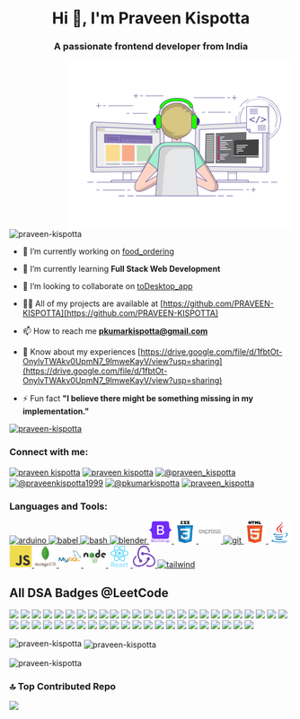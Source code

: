 <h1 align="center">Hi 👋, I'm Praveen Kispotta</h1>
<h3 align="center">A passionate frontend developer from India</h3>
<img align="right" alt="Coding" width="400" src="https://raw.githubusercontent.com/devSouvik/devSouvik/master/gif3.gif">

<p align="left"> <img src="https://komarev.com/ghpvc/?username=praveen-kispotta&label=Profile%20views&color=0e75b6&style=flat" alt="praveen-kispotta" /> </p>

- 🔭 I’m currently working on [food_ordering](https://github.com/PRAVEEN-KISPOTTA/food_ordering)

- 🌱 I’m currently learning **Full Stack Web Development**

- 👯 I’m looking to collaborate on [toDesktop_app](https://github.com/PRAVEEN-KISPOTTA/toDesktop_app)

- 👨‍💻 All of my projects are available at [https://github.com/PRAVEEN-KISPOTTA](https://github.com/PRAVEEN-KISPOTTA)

- 📫 How to reach me **pkumarkispotta@gmail.com**

- 📄 Know about my experiences [https://drive.google.com/file/d/1fbtOt-OnylvTWAkv0UpmN7_9lmweKayV/view?usp=sharing](https://drive.google.com/file/d/1fbtOt-OnylvTWAkv0UpmN7_9lmweKayV/view?usp=sharing)

- ⚡ Fun fact **"I believe there might be something missing in my implementation."**

<p align="left"> <a href="https://github.com/ryo-ma/github-profile-trophy"><img src="https://github-profile-trophy.vercel.app/?username=praveen-kispotta" alt="praveen-kispotta" /></a> </p>

<h3 align="left">Connect with me:</h3>
<p align="left">
<a href="https://linkedin.com/in/praveen kispotta" target="blank"><img align="center" src="https://raw.githubusercontent.com/rahuldkjain/github-profile-readme-generator/master/src/images/icons/Social/linked-in-alt.svg" alt="praveen kispotta" height="30" width="40" /></a>
<a href="https://fb.com/praveen kispotta" target="blank"><img align="center" src="https://raw.githubusercontent.com/rahuldkjain/github-profile-readme-generator/master/src/images/icons/Social/facebook.svg" alt="praveen kispotta" height="30" width="40" /></a>
<a href="https://www.instagram.com/praveen_kispotta/" target="blank"><img align="center" src="https://raw.githubusercontent.com/rahuldkjain/github-profile-readme-generator/master/src/images/icons/Social/instagram.svg" alt="@praveen_kispotta" height="30" width="40" /></a>
<a href="https://www.youtube.com/c/@praveenkispotta1999" target="blank"><img align="center" src="https://raw.githubusercontent.com/rahuldkjain/github-profile-readme-generator/master/src/images/icons/Social/youtube.svg" alt="@praveenkispotta1999" height="30" width="40" /></a>
<a href="https://www.hackerrank.com/@pkumarkispotta" target="blank"><img align="center" src="https://raw.githubusercontent.com/rahuldkjain/github-profile-readme-generator/master/src/images/icons/Social/hackerrank.svg" alt="@pkumarkispotta" height="30" width="40" /></a>
<a href="https://www.leetcode.com/praveen_kispotta" target="blank"><img align="center" src="https://raw.githubusercontent.com/rahuldkjain/github-profile-readme-generator/master/src/images/icons/Social/leet-code.svg" alt="praveen_kispotta" height="30" width="40" /></a>
</p>

<h3 align="left">Languages and Tools:</h3>
<p align="left"> <a href="https://www.arduino.cc/" target="_blank" rel="noreferrer"> <img src="https://cdn.worldvectorlogo.com/logos/arduino-1.svg" alt="arduino" width="40" height="40"/> </a> <a href="https://babeljs.io/" target="_blank" rel="noreferrer"> <img src="https://www.vectorlogo.zone/logos/babeljs/babeljs-icon.svg" alt="babel" width="40" height="40"/> </a> <a href="https://www.gnu.org/software/bash/" target="_blank" rel="noreferrer"> <img src="https://www.vectorlogo.zone/logos/gnu_bash/gnu_bash-icon.svg" alt="bash" width="40" height="40"/> </a> <a href="https://www.blender.org/" target="_blank" rel="noreferrer"> <img src="https://download.blender.org/branding/community/blender_community_badge_white.svg" alt="blender" width="40" height="40"/> </a> <a href="https://getbootstrap.com" target="_blank" rel="noreferrer"> <img src="https://raw.githubusercontent.com/devicons/devicon/master/icons/bootstrap/bootstrap-plain-wordmark.svg" alt="bootstrap" width="40" height="40"/> </a> <a href="https://www.w3schools.com/css/" target="_blank" rel="noreferrer"> <img src="https://raw.githubusercontent.com/devicons/devicon/master/icons/css3/css3-original-wordmark.svg" alt="css3" width="40" height="40"/> </a> <a href="https://expressjs.com" target="_blank" rel="noreferrer"> <img src="https://raw.githubusercontent.com/devicons/devicon/master/icons/express/express-original-wordmark.svg" alt="express" width="40" height="40"/> </a> <a href="https://git-scm.com/" target="_blank" rel="noreferrer"> <img src="https://www.vectorlogo.zone/logos/git-scm/git-scm-icon.svg" alt="git" width="40" height="40"/> </a> <a href="https://www.w3.org/html/" target="_blank" rel="noreferrer"> <img src="https://raw.githubusercontent.com/devicons/devicon/master/icons/html5/html5-original-wordmark.svg" alt="html5" width="40" height="40"/> </a> <a href="https://www.java.com" target="_blank" rel="noreferrer"> <img src="https://raw.githubusercontent.com/devicons/devicon/master/icons/java/java-original.svg" alt="java" width="40" height="40"/> </a> <a href="https://developer.mozilla.org/en-US/docs/Web/JavaScript" target="_blank" rel="noreferrer"> <img src="https://raw.githubusercontent.com/devicons/devicon/master/icons/javascript/javascript-original.svg" alt="javascript" width="40" height="40"/> </a> <a href="https://www.mongodb.com/" target="_blank" rel="noreferrer"> <img src="https://raw.githubusercontent.com/devicons/devicon/master/icons/mongodb/mongodb-original-wordmark.svg" alt="mongodb" width="40" height="40"/> </a> <a href="https://www.mysql.com/" target="_blank" rel="noreferrer"> <img src="https://raw.githubusercontent.com/devicons/devicon/master/icons/mysql/mysql-original-wordmark.svg" alt="mysql" width="40" height="40"/> </a> <a href="https://nodejs.org" target="_blank" rel="noreferrer"> <img src="https://raw.githubusercontent.com/devicons/devicon/master/icons/nodejs/nodejs-original-wordmark.svg" alt="nodejs" width="40" height="40"/> </a> <a href="https://reactjs.org/" target="_blank" rel="noreferrer"> <img src="https://raw.githubusercontent.com/devicons/devicon/master/icons/react/react-original-wordmark.svg" alt="react" width="40" height="40"/> </a> <a href="https://redux.js.org" target="_blank" rel="noreferrer"> <img src="https://raw.githubusercontent.com/devicons/devicon/master/icons/redux/redux-original.svg" alt="redux" width="40" height="40"/> </a> <a href="https://tailwindcss.com/" target="_blank" rel="noreferrer"> <img src="https://www.vectorlogo.zone/logos/tailwindcss/tailwindcss-icon.svg" alt="tailwind" width="40" height="40"/> </a> </p>

## All DSA Badges @LeetCode

<img src="https://assets.leetcode.com/static_assets/others/Knight.gif" width="40px"></img>
<img src="https://assets.leetcode.com/static_assets/marketing/2024-100-new.gif" width="40px"></img>
<img src="https://assets.leetcode.com/static_assets/marketing/2024-50.gif" width="40px"></img>
<img src="https://assets.leetcode.com/static_assets/marketing/2023.gif" width="40px"></img>
<img src="https://assets.leetcode.com/static_assets/marketing/2023-50.gif" width="40px"></img>
<img src="https://assets.leetcode.com/static_assets/marketing/2023-100.gif" width="40px"></img>
<img src="https://assets.leetcode.com/static_assets/public/images/badges/2022/gif/2022-annual.gif" width="40px"></img>
<img src="https://assets.leetcode.com/static_assets/public/images/badges/2024/gif/2024-06.gif" width="40px"></img>
<img src="https://assets.leetcode.com/static_assets/public/images/badges/2024/gif/2024-05.gif" width="40px"></img>
<img src="https://assets.leetcode.com/static_assets/public/images/badges/2024/gif/2024-04.gif" width="40px"></img>
<img src="https://assets.leetcode.com/static_assets/public/images/badges/2024/gif/2024-03.gif" width="40px"></img>
<img src="https://assets.leetcode.com/static_assets/public/images/badges/2024/gif/2024-02.gif" width="40px"></img>
<img src="https://assets.leetcode.com/static_assets/public/images/badges/2024/gif/2024-01.gif" width="40px"></img>
<img src="https://assets.leetcode.com/static_assets/public/images/badges/2023/gif/2023-12.gif" width="40px"></img>
<img src="https://assets.leetcode.com/static_assets/public/images/badges/2023/gif/2023-11.gif" width="40px"></img>
<img src="https://assets.leetcode.com/static_assets/public/images/badges/2023/gif/2023-10.gif" width="40px"></img>
<img src="https://assets.leetcode.com/static_assets/public/images/badges/2023/gif/2023-09.gif" width="40px"></img>
<img src="https://assets.leetcode.com/static_assets/public/images/badges/2023/gif/2023-08.gif" width="40px"></img>
<img src="https://assets.leetcode.com/static_assets/public/images/badges/2023/gif/2023-07.gif" width="40px"></img>
<img src="https://assets.leetcode.com/static_assets/public/images/badges/2023/gif/2023-06.gif" width="40px"></img>
<img src="https://assets.leetcode.com/static_assets/public/images/badges/2023/gif/2023-05.gif" width="40px"></img>
<img src="https://assets.leetcode.com/static_assets/public/images/badges/2023/gif/2023-04.gif" width="40px"></img>
<img src="https://assets.leetcode.com/static_assets/public/images/badges/2023/gif/2023-03.gif" width="40px"></img>
<img src="https://assets.leetcode.com/static_assets/public/images/badges/2023/gif/2023-02.gif" width="40px"></img>
<img src="https://assets.leetcode.com/static_assets/public/images/badges/2023/gif/2023-01.gif" width="40px"></img>
<img src="https://assets.leetcode.com/static_assets/public/images/badges/2022/gif/2022-12.gif" width="40px"></img>
<img src="https://assets.leetcode.com/static_assets/public/images/badges/2022/gif/2022-11.gif" width="40px"></img>
<img src="https://assets.leetcode.com/static_assets/public/images/badges/2022/gif/2022-10.gif" width="40px"></img>
<img src="https://assets.leetcode.com/static_assets/public/images/badges/2022/gif/2022-09.gif" width="40px"></img>
<img src="https://assets.leetcode.com/static_assets/public/images/badges/2022/gif/2022-08.gif" width="40px"></img>
<img src="https://assets.leetcode.com/static_assets/public/images/badges/2022/gif/2022-07.gif" width="40px"></img>
<img src="https://assets.leetcode.com/static_assets/public/images/badges/2022/gif/2022-06.gif" width="40px"></img>
<img src="https://assets.leetcode.com/static_assets/public/images/badges/2022/gif/2022-05.gif" width="40px"></img>
<img src="https://assets.leetcode.com/static_assets/public/images/badges/2022/gif/2022-04.gif" width="40px"></img>
<img src="https://assets.leetcode.com/static_assets/public/images/badges/2022/gif/2022-03.gif" width="40px"></img>
<img src="https://assets.leetcode.com/static_assets/public/images/badges/2022/gif/2022-02.gif" width="40px"></img>
<img src="https://assets.leetcode.com/static_assets/others/LeetCode_75.gif" width="40px"></img>
<img src="https://assets.leetcode.com/static_assets/others/LC-75.gif" width="40px"></img>
<img src="https://assets.leetcode.com/static_assets/others/%E5%85%A5%E9%97%A8.gif" width="40px"></img>
<img src="https://assets.leetcode.com/static_assets/others/DS_II.png" width="40px"></img>
<img src="https://assets.leetcode.com/static_assets/others/%E7%BC%96%E7%A8%8B%E8%83%BD%E5%8A%9B_%E5%9F%BA%E7%A1%80.gif" width="40px"></img>
<img src="https://assets.leetcode.com/static_assets/others/%E4%BA%8C%E5%88%86%E6%9F%A5%E6%89%BE_%E5%85%A5%E9%97%A8.gif" width="40px"></img>
<img src="https://assets.leetcode.com/static_assets/others/%E7%BC%96%E7%A8%8B%E8%83%BD%E5%8A%9B_%E5%85%A5%E9%97%A8.gif" width="40px"></img>
<img src="https://assets.leetcode.com/static_assets/others/algorithm_II.png" width="40px"></img>
<img src="https://assets.leetcode.com/static_assets/others/DP_I.png" width="40px"></img>
<img src="https://assets.leetcode.com/static_assets/others/DS_I.png" width="40px"></img>
<img src="https://assets.leetcode.com/static_assets/others/algorithm_I.png" width="40px"></img>

<p><img align="left" src="https://github-readme-stats.vercel.app/api/top-langs?username=praveen-kispotta&show_icons=true&locale=en&layout=compact" alt="praveen-kispotta" /></p>

<p>&nbsp;<img align="center" src="https://github-readme-stats.vercel.app/api?username=praveen-kispotta&show_icons=true&locale=en" alt="praveen-kispotta" /></p>

<p><img align="center" src="https://github-readme-streak-stats.herokuapp.com/?user=praveen-kispotta&" alt="praveen-kispotta" /></p>

### 🔝 Top Contributed Repo
![](https://github-contributor-stats.vercel.app/api?username=PRAVEEN-KISPOTTA&limit=5&theme=flat&combine_all_yearly_contributions=true)
